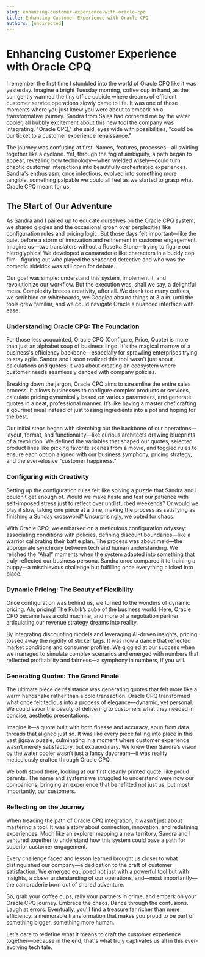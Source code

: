 ```yaml
---
slug: enhancing-customer-experience-with-oracle-cpq
title: Enhancing Customer Experience with Oracle CPQ
authors: [undirected]
---
```



# Enhancing Customer Experience with Oracle CPQ

I remember the first time I stumbled into the world of Oracle CPQ like it was yesterday. Imagine a bright Tuesday morning, coffee cup in hand, as the sun gently warmed the tiny office cubicle where dreams of efficient customer service operations slowly came to life. It was one of those moments where you just knew you were about to embark on a transformative journey. Sandra from Sales had cornered me by the water cooler, all bubbly excitement about this new tool the company was integrating. "Oracle CPQ," she said, eyes wide with possibilities, "could be our ticket to a customer experience renaissance." 

The journey was confusing at first. Names, features, processes—all swirling together like a cyclone. Yet, through the fog of ambiguity, a path began to appear, revealing how technology—when wielded wisely—could turn chaotic customer interactions into beautifully orchestrated experiences. Sandra's enthusiasm, once infectious, evolved into something more tangible, something palpable we could all feel as we started to grasp what Oracle CPQ meant for us.

## The Start of Our Adventure

As Sandra and I paired up to educate ourselves on the Oracle CPQ system, we shared giggles and the occasional groan over perplexities like configuration rules and pricing logic. But those days felt important—like the quiet before a storm of innovation and refinement in customer engagement. Imagine us—two translators without a Rosetta Stone—trying to figure out hieroglyphics! We developed a camaraderie like characters in a buddy cop film—figuring out who played the seasoned detective and who was the comedic sidekick was still open for debate.

Our goal was simple: understand this system, implement it, and revolutionize our workflow. But the execution was, shall we say, a delightful mess. Complexity breeds creativity, after all. We drank too many coffees, we scribbled on whiteboards, we Googled absurd things at 3 a.m. until the tools grew familiar, and we could navigate Oracle's nuanced interface with ease.

### Understanding Oracle CPQ: The Foundation

For those less acquainted, Oracle CPQ (Configure, Price, Quote) is more than just an alphabet soup of business lingo. It's the magical marrow of a business's efficiency backbone—especially for sprawling enterprises trying to stay agile. Sandra and I soon realized this tool wasn't just about calculations and quotes; it was about creating an ecosystem where customer needs seamlessly danced with company policies. 

Breaking down the jargon, Oracle CPQ aims to streamline the entire sales process. It allows businesses to configure complex products or services, calculate pricing dynamically based on various parameters, and generate quotes in a neat, professional manner. It’s like having a master chef crafting a gourmet meal instead of just tossing ingredients into a pot and hoping for the best.

Our initial steps began with sketching out the backbone of our operations—layout, format, and functionality—like curious architects drawing blueprints of a revolution. We defined the variables that shaped our quotes, selected product lines like picking favorite scenes from a movie, and toggled rules to ensure each option aligned with our business symphony, pricing strategy, and the ever-elusive "customer happiness."

### Configuring with Creativity

Setting up the configuration rules felt like solving a puzzle that Sandra and I couldn’t get enough of. Would we make haste and test our patience with self-imposed stress just to reflect over undisturbed weekends? Or would we play it slow, taking one piece at a time, making the process as satisfying as finishing a Sunday crossword? Unsurprisingly, we opted for chaos.

With Oracle CPQ, we embarked on a meticulous configuration odyssey: associating conditions with policies, defining discount boundaries—like a warrior calibrating their battle plan. The process was about meld—the appropriate synchrony between tech and human understanding. We relished the "Aha!" moments when the system adapted into something that truly reflected our business persona. Sandra once compared it to training a puppy—a mischievous challenge but fulfilling once everything clicked into place.

### Dynamic Pricing: The Beauty of Flexibility

Once configuration was behind us, we turned to the wonders of dynamic pricing. Ah, pricing! The Rubik’s cube of the business world. Here, Oracle CPQ became less a cold machine, and more of a negotiation partner articulating our revenue strategy dreams into reality.

By integrating discounting models and leveraging AI-driven insights, pricing tossed away the rigidity of sticker tags. It was now a dance that reflected market conditions and consumer profiles. We giggled at our success when we managed to simulate complex scenarios and emerged with numbers that reflected profitability and fairness—a symphony in numbers, if you will.

### Generating Quotes: The Grand Finale

The ultimate pièce de résistance was generating quotes that felt more like a warm handshake rather than a cold transaction. Oracle CPQ transformed what once felt tedious into a process of elegance—dynamic, yet personal. We could savor the beauty of delivering to customers what they needed in concise, aesthetic presentations.

Imagine it—a quote built with both finesse and accuracy, spun from data threads that aligned just so. It was like every piece falling into place in this vast jigsaw puzzle, culminating in a moment where customer experience wasn’t merely satisfactory, but extraordinary. We knew then Sandra’s vision by the water cooler wasn’t just a fancy daydream—it was reality meticulously crafted through Oracle CPQ.

We both stood there, looking at our first cleanly printed quote, like proud parents. The name and systems we struggled to understand were now our companions, bringing an experience that benefitted not just us, but most importantly, our customers.

### Reflecting on the Journey

When treading the path of Oracle CPQ integration, it wasn’t just about mastering a tool. It was a story about connection, innovation, and redefining experiences. Much like an explorer mapping a new territory, Sandra and I ventured together to understand how this system could pave a path for superior customer engagement. 

Every challenge faced and lesson learned brought us closer to what distinguished our company—a dedication to the craft of customer satisfaction. We emerged equipped not just with a powerful tool but with insights, a closer understanding of our operations, and—most importantly—the camaraderie born out of shared adventure.

So, grab your coffee cups, rally your partners in crime, and embark on your Oracle CPQ journey. Embrace the chaos. Dance through the confusions. Laugh at errors. Eventually, you'll find a treasure far richer than mere efficiency: a memorable transformation that makes you proud to be part of something bigger, something more human.

Let's dare to redefine what it means to craft the customer experience together—because in the end, that's what truly captivates us all in this ever-evolving tech tale.